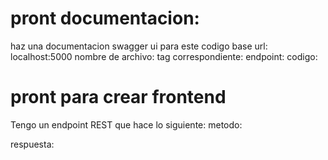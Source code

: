 # pront documentacion:


haz una documentacion swagger ui para este codigo 
base url: localhost:5000
nombre de archivo: 
tag correspondiente: 
endpoint: 
codigo: 





# pront para crear frontend



Tengo un endpoint REST que hace lo siguiente:
metodo:

respuesta:
